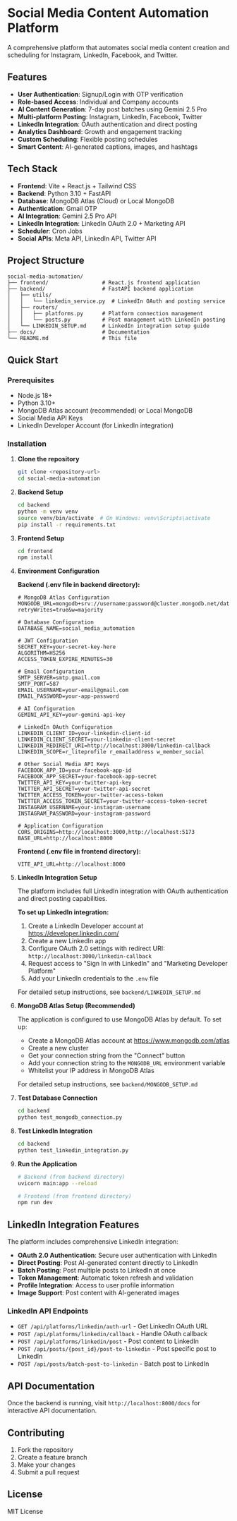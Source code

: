 # Social Media Content Automation Platform

A comprehensive platform that automates social media content creation and scheduling for Instagram, LinkedIn, Facebook, and Twitter.

## Features

- **User Authentication**: Signup/Login with OTP verification
- **Role-based Access**: Individual and Company accounts
- **AI Content Generation**: 7-day post batches using Gemini 2.5 Pro
- **Multi-platform Posting**: Instagram, LinkedIn, Facebook, Twitter
- **LinkedIn Integration**: OAuth authentication and direct posting
- **Analytics Dashboard**: Growth and engagement tracking
- **Custom Scheduling**: Flexible posting schedules
- **Smart Content**: AI-generated captions, images, and hashtags

## Tech Stack

- **Frontend**: Vite + React.js + Tailwind CSS
- **Backend**: Python 3.10 + FastAPI
- **Database**: MongoDB Atlas (Cloud) or Local MongoDB
- **Authentication**: Gmail OTP
- **AI Integration**: Gemini 2.5 Pro API
- **LinkedIn Integration**: LinkedIn OAuth 2.0 + Marketing API
- **Scheduler**: Cron Jobs
- **Social APIs**: Meta API, LinkedIn API, Twitter API

## Project Structure

```
social-media-automation/
├── frontend/                 # React.js frontend application
├── backend/                  # FastAPI backend application
│   ├── utils/
│   │   └── linkedin_service.py  # LinkedIn OAuth and posting service
│   ├── routers/
│   │   ├── platforms.py      # Platform connection management
│   │   └── posts.py          # Post management with LinkedIn posting
│   └── LINKEDIN_SETUP.md     # LinkedIn integration setup guide
├── docs/                     # Documentation
└── README.md                 # This file
```

## Quick Start

### Prerequisites

- Node.js 18+
- Python 3.10+
- MongoDB Atlas account (recommended) or Local MongoDB
- Social Media API Keys
- LinkedIn Developer Account (for LinkedIn integration)

### Installation

1. **Clone the repository**
   ```bash
   git clone <repository-url>
   cd social-media-automation
   ```

2. **Backend Setup**
   ```bash
   cd backend
   python -m venv venv
   source venv/bin/activate  # On Windows: venv\Scripts\activate
   pip install -r requirements.txt
   ```

3. **Frontend Setup**
   ```bash
   cd frontend
   npm install
   ```

4. **Environment Configuration**

   **Backend (.env file in backend directory):**
   ```env
   # MongoDB Atlas Configuration
   MONGODB_URL=mongodb+srv://username:password@cluster.mongodb.net/database_name?retryWrites=true&w=majority
   
   # Database Configuration
   DATABASE_NAME=social_media_automation
   
   # JWT Configuration
   SECRET_KEY=your-secret-key-here
   ALGORITHM=HS256
   ACCESS_TOKEN_EXPIRE_MINUTES=30
   
   # Email Configuration
   SMTP_SERVER=smtp.gmail.com
   SMTP_PORT=587
   EMAIL_USERNAME=your-email@gmail.com
   EMAIL_PASSWORD=your-app-password
   
   # AI Configuration
   GEMINI_API_KEY=your-gemini-api-key
   
   # LinkedIn OAuth Configuration
   LINKEDIN_CLIENT_ID=your-linkedin-client-id
   LINKEDIN_CLIENT_SECRET=your-linkedin-client-secret
   LINKEDIN_REDIRECT_URI=http://localhost:3000/linkedin-callback
   LINKEDIN_SCOPE=r_liteprofile r_emailaddress w_member_social
   
   # Other Social Media API Keys
   FACEBOOK_APP_ID=your-facebook-app-id
   FACEBOOK_APP_SECRET=your-facebook-app-secret
   TWITTER_API_KEY=your-twitter-api-key
   TWITTER_API_SECRET=your-twitter-api-secret
   TWITTER_ACCESS_TOKEN=your-twitter-access-token
   TWITTER_ACCESS_TOKEN_SECRET=your-twitter-access-token-secret
   INSTAGRAM_USERNAME=your-instagram-username
   INSTAGRAM_PASSWORD=your-instagram-password
   
   # Application Configuration
   CORS_ORIGINS=http://localhost:3000,http://localhost:5173
   BASE_URL=http://localhost:8000
   ```

   **Frontend (.env file in frontend directory):**
   ```env
   VITE_API_URL=http://localhost:8000
   ```

5. **LinkedIn Integration Setup**

   The platform includes full LinkedIn integration with OAuth authentication and direct posting capabilities.

   **To set up LinkedIn integration:**
   
   1. Create a LinkedIn Developer account at https://developer.linkedin.com/
   2. Create a new LinkedIn app
   3. Configure OAuth 2.0 settings with redirect URI: `http://localhost:3000/linkedin-callback`
   4. Request access to "Sign In with LinkedIn" and "Marketing Developer Platform"
   5. Add your LinkedIn credentials to the `.env` file
   
   For detailed setup instructions, see `backend/LINKEDIN_SETUP.md`

6. **MongoDB Atlas Setup (Recommended)**
   
   The application is configured to use MongoDB Atlas by default. To set up:
   
   - Create a MongoDB Atlas account at https://www.mongodb.com/atlas
   - Create a new cluster
   - Get your connection string from the "Connect" button
   - Add your connection string to the `MONGODB_URL` environment variable
   - Whitelist your IP address in MongoDB Atlas
   
   For detailed setup instructions, see `backend/MONGODB_SETUP.md`

7. **Test Database Connection**
   ```bash
   cd backend
   python test_mongodb_connection.py
   ```

8. **Test LinkedIn Integration**
   ```bash
   cd backend
   python test_linkedin_integration.py
   ```

9. **Run the Application**
   ```bash
   # Backend (from backend directory)
   uvicorn main:app --reload
   
   # Frontend (from frontend directory)
   npm run dev
   ```

## LinkedIn Integration Features

The platform includes comprehensive LinkedIn integration:

- **OAuth 2.0 Authentication**: Secure user authentication with LinkedIn
- **Direct Posting**: Post AI-generated content directly to LinkedIn
- **Batch Posting**: Post multiple posts to LinkedIn at once
- **Token Management**: Automatic token refresh and validation
- **Profile Integration**: Access to user profile information
- **Image Support**: Post content with AI-generated images

### LinkedIn API Endpoints

- `GET /api/platforms/linkedin/auth-url` - Get LinkedIn OAuth URL
- `POST /api/platforms/linkedin/callback` - Handle OAuth callback
- `POST /api/platforms/linkedin/post` - Post content to LinkedIn
- `POST /api/posts/{post_id}/post-to-linkedin` - Post specific post to LinkedIn
- `POST /api/posts/batch-post-to-linkedin` - Batch post to LinkedIn

## API Documentation

Once the backend is running, visit `http://localhost:8000/docs` for interactive API documentation.

## Contributing

1. Fork the repository
2. Create a feature branch
3. Make your changes
4. Submit a pull request

## License

MIT License 